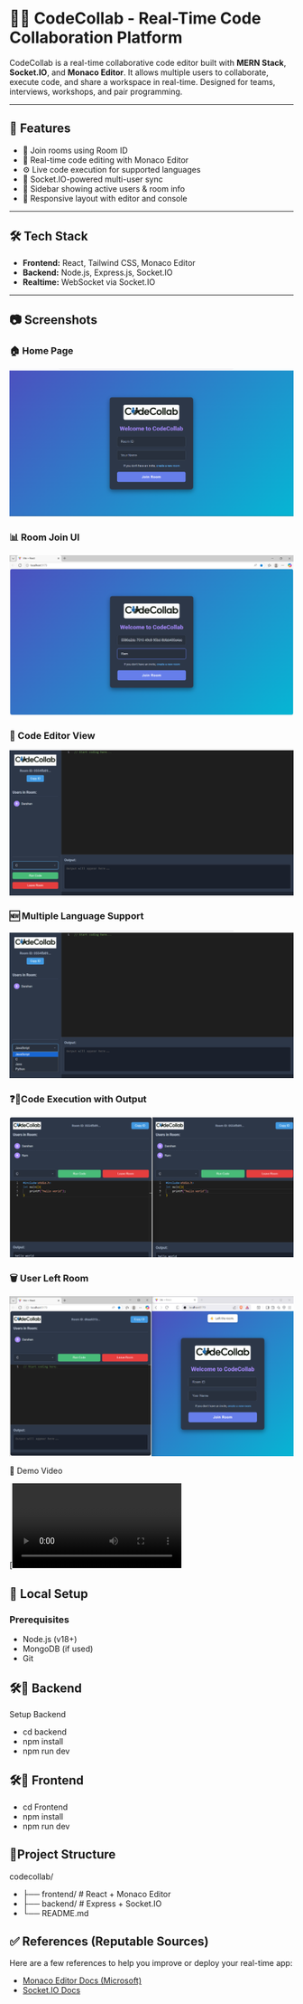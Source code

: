 # 🧑‍💻 CodeCollab - Real-Time Code Collaboration Platform

CodeCollab is a real-time collaborative code editor built with **MERN Stack**, **Socket.IO**, and **Monaco Editor**. It allows multiple users to collaborate, execute code, and share a workspace in real-time. Designed for teams, interviews, workshops, and pair programming.

---

## 🚀 Features

- 👥 Join rooms using Room ID
- 📝 Real-time code editing with Monaco Editor
- ⚙️ Live code execution for supported languages
- 📡 Socket.IO-powered multi-user sync
- 🧭 Sidebar showing active users & room info
- 🧰 Responsive layout with editor and console

---

## 🛠️ Tech Stack

- **Frontend:** React, Tailwind CSS, Monaco Editor
- **Backend:** Node.js, Express.js, Socket.IO
- **Realtime:** WebSocket via Socket.IO

---

## 📷 Screenshots

### 🏠 Home Page
![Home Page](https://github.com/Darshangnayak/CodeCollab/blob/e3a4bb1efda5d35d1d772ad913b9694b1b27d176/HomePage.png)

### 📊 Room Join UI
![Room Join UI](https://github.com/Darshangnayak/CodeCollab/blob/e3a4bb1efda5d35d1d772ad913b9694b1b27d176/CreateNewRoom.png)

### 🔐 Code Editor View
![Code Editor View](https://github.com/Darshangnayak/CodeCollab/blob/e3a4bb1efda5d35d1d772ad913b9694b1b27d176/CodeEditorview.png)

### 🆕  Multiple Language Support
![Multiple Language Support](https://github.com/Darshangnayak/CodeCollab/blob/e3a4bb1efda5d35d1d772ad913b9694b1b27d176/MultipleLanguageSupport.png)

### ❓🔲Code Execution with Output
![Code Execution with Output](https://github.com/Darshangnayak/CodeCollab/blob/e3a4bb1efda5d35d1d772ad913b9694b1b27d176/CodeExectution.png)

### 🗑️ User Left Room
![User-Left Room](https://github.com/Darshangnayak/CodeCollab/blob/e3a4bb1efda5d35d1d772ad913b9694b1b27d176/UserLeft.png)

🎥 Demo Video

[![Watch the demo](https://github.com/Darshangnayak/CodeCollab/blob/99fe2c09d6a43ea9af78d59c9c3a033968bacd2f/ProjectDemo.mp4)


## 🔧 Local Setup

### Prerequisites

- Node.js (v18+)
- MongoDB (if used)
- Git

## 🛠🔲 Backend
Setup Backend
- cd backend
- npm install
- npm run dev
## 🛠🔲 Frontend
- cd Frontend
- npm install
- npm run dev

## 📁Project Structure
codecollab/
- ├── frontend/          # React + Monaco Editor
- ├── backend/           # Express + Socket.IO
- └── README.md
  
## ✅ References (Reputable Sources)

Here are a few references to help you improve or deploy your real-time app:

- [Monaco Editor Docs (Microsoft)](https://microsoft.github.io/monaco-editor/)
- [Socket.IO Docs](https://socket.io/docs/v4/)
